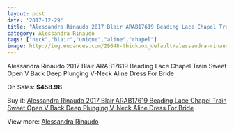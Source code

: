```yaml
---
layout: post
date: '2017-12-29'
title: "Alessandra Rinaudo 2017 Blair ARAB17619 Beading Lace Chapel Train Sweet Open V Back Deep Plunging V-Neck Aline Dress For Bride"
category: Alessandra Rinaudo
tags: ["neck","blair","unique","aline","chapel"]
image: http://img.eudances.com/29648-thickbox_default/alessandra-rinaudo-2017-blair-arab17619-beading-lace-chapel-train-sweet-open-v-back-deep-plunging-v-neck-aline-dress-for-bride.jpg
---
```

Alessandra Rinaudo 2017 Blair ARAB17619 Beading Lace Chapel Train Sweet Open V Back Deep Plunging V-Neck Aline Dress For Bride

On Sales: **$458.98**
<a href="https://www.eudances.com/en/alessandra-rinaudo/9586-alessandra-rinaudo-2017-blair-arab17619-beading-lace-chapel-train-sweet-open-v-back-deep-plunging-v-neck-aline-dress-for-bride.html"><amp-img layout="responsive" width="600" height="600" src="//img.eudances.com/29648-thickbox_default/alessandra-rinaudo-2017-blair-arab17619-beading-lace-chapel-train-sweet-open-v-back-deep-plunging-v-neck-aline-dress-for-bride.jpg" alt="Alessandra Rinaudo 2017 Blair ARAB17619 Beading Lace Chapel Train Sweet Open V Back Deep Plunging V-Neck Aline Dress For Bride 0" /></a>
<a href="https://www.eudances.com/en/alessandra-rinaudo/9586-alessandra-rinaudo-2017-blair-arab17619-beading-lace-chapel-train-sweet-open-v-back-deep-plunging-v-neck-aline-dress-for-bride.html"><amp-img layout="responsive" width="600" height="600" src="//img.eudances.com/29656-thickbox_default/alessandra-rinaudo-2017-blair-arab17619-beading-lace-chapel-train-sweet-open-v-back-deep-plunging-v-neck-aline-dress-for-bride.jpg" alt="Alessandra Rinaudo 2017 Blair ARAB17619 Beading Lace Chapel Train Sweet Open V Back Deep Plunging V-Neck Aline Dress For Bride 1" /></a>
<a href="https://www.eudances.com/en/alessandra-rinaudo/9586-alessandra-rinaudo-2017-blair-arab17619-beading-lace-chapel-train-sweet-open-v-back-deep-plunging-v-neck-aline-dress-for-bride.html"><amp-img layout="responsive" width="600" height="600" src="//img.eudances.com/29655-thickbox_default/alessandra-rinaudo-2017-blair-arab17619-beading-lace-chapel-train-sweet-open-v-back-deep-plunging-v-neck-aline-dress-for-bride.jpg" alt="Alessandra Rinaudo 2017 Blair ARAB17619 Beading Lace Chapel Train Sweet Open V Back Deep Plunging V-Neck Aline Dress For Bride 2" /></a>
<a href="https://www.eudances.com/en/alessandra-rinaudo/9586-alessandra-rinaudo-2017-blair-arab17619-beading-lace-chapel-train-sweet-open-v-back-deep-plunging-v-neck-aline-dress-for-bride.html"><amp-img layout="responsive" width="600" height="600" src="//img.eudances.com/29654-thickbox_default/alessandra-rinaudo-2017-blair-arab17619-beading-lace-chapel-train-sweet-open-v-back-deep-plunging-v-neck-aline-dress-for-bride.jpg" alt="Alessandra Rinaudo 2017 Blair ARAB17619 Beading Lace Chapel Train Sweet Open V Back Deep Plunging V-Neck Aline Dress For Bride 3" /></a>
<a href="https://www.eudances.com/en/alessandra-rinaudo/9586-alessandra-rinaudo-2017-blair-arab17619-beading-lace-chapel-train-sweet-open-v-back-deep-plunging-v-neck-aline-dress-for-bride.html"><amp-img layout="responsive" width="600" height="600" src="//img.eudances.com/29653-thickbox_default/alessandra-rinaudo-2017-blair-arab17619-beading-lace-chapel-train-sweet-open-v-back-deep-plunging-v-neck-aline-dress-for-bride.jpg" alt="Alessandra Rinaudo 2017 Blair ARAB17619 Beading Lace Chapel Train Sweet Open V Back Deep Plunging V-Neck Aline Dress For Bride 4" /></a>
<a href="https://www.eudances.com/en/alessandra-rinaudo/9586-alessandra-rinaudo-2017-blair-arab17619-beading-lace-chapel-train-sweet-open-v-back-deep-plunging-v-neck-aline-dress-for-bride.html"><amp-img layout="responsive" width="600" height="600" src="//img.eudances.com/29652-thickbox_default/alessandra-rinaudo-2017-blair-arab17619-beading-lace-chapel-train-sweet-open-v-back-deep-plunging-v-neck-aline-dress-for-bride.jpg" alt="Alessandra Rinaudo 2017 Blair ARAB17619 Beading Lace Chapel Train Sweet Open V Back Deep Plunging V-Neck Aline Dress For Bride 5" /></a>
<a href="https://www.eudances.com/en/alessandra-rinaudo/9586-alessandra-rinaudo-2017-blair-arab17619-beading-lace-chapel-train-sweet-open-v-back-deep-plunging-v-neck-aline-dress-for-bride.html"><amp-img layout="responsive" width="600" height="600" src="//img.eudances.com/29651-thickbox_default/alessandra-rinaudo-2017-blair-arab17619-beading-lace-chapel-train-sweet-open-v-back-deep-plunging-v-neck-aline-dress-for-bride.jpg" alt="Alessandra Rinaudo 2017 Blair ARAB17619 Beading Lace Chapel Train Sweet Open V Back Deep Plunging V-Neck Aline Dress For Bride 6" /></a>
<a href="https://www.eudances.com/en/alessandra-rinaudo/9586-alessandra-rinaudo-2017-blair-arab17619-beading-lace-chapel-train-sweet-open-v-back-deep-plunging-v-neck-aline-dress-for-bride.html"><amp-img layout="responsive" width="600" height="600" src="//img.eudances.com/29650-thickbox_default/alessandra-rinaudo-2017-blair-arab17619-beading-lace-chapel-train-sweet-open-v-back-deep-plunging-v-neck-aline-dress-for-bride.jpg" alt="Alessandra Rinaudo 2017 Blair ARAB17619 Beading Lace Chapel Train Sweet Open V Back Deep Plunging V-Neck Aline Dress For Bride 7" /></a>
<a href="https://www.eudances.com/en/alessandra-rinaudo/9586-alessandra-rinaudo-2017-blair-arab17619-beading-lace-chapel-train-sweet-open-v-back-deep-plunging-v-neck-aline-dress-for-bride.html"><amp-img layout="responsive" width="600" height="600" src="//img.eudances.com/29649-thickbox_default/alessandra-rinaudo-2017-blair-arab17619-beading-lace-chapel-train-sweet-open-v-back-deep-plunging-v-neck-aline-dress-for-bride.jpg" alt="Alessandra Rinaudo 2017 Blair ARAB17619 Beading Lace Chapel Train Sweet Open V Back Deep Plunging V-Neck Aline Dress For Bride 8" /></a>

Buy it: [Alessandra Rinaudo 2017 Blair ARAB17619 Beading Lace Chapel Train Sweet Open V Back Deep Plunging V-Neck Aline Dress For Bride](https://www.eudances.com/en/alessandra-rinaudo/9586-alessandra-rinaudo-2017-blair-arab17619-beading-lace-chapel-train-sweet-open-v-back-deep-plunging-v-neck-aline-dress-for-bride.html "Alessandra Rinaudo 2017 Blair ARAB17619 Beading Lace Chapel Train Sweet Open V Back Deep Plunging V-Neck Aline Dress For Bride")

View more: [Alessandra Rinaudo](https://www.eudances.com/en/147-alessandra-rinaudo "Alessandra Rinaudo")
